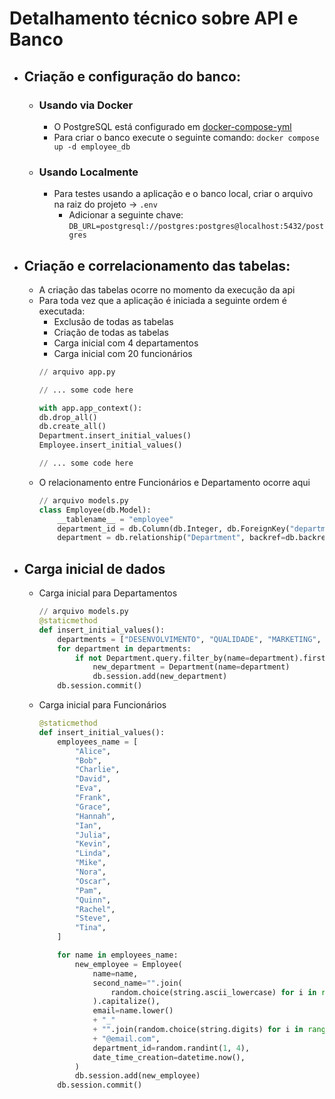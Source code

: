 # Detalhamento técnico sobre API e Banco 

- ## Criação e configuração do banco:
    - ### Usando via Docker
        - O PostgreSQL está configurado em [docker-compose-yml](https://github.com/angelozero/backend/blob/main/docker-compose.yml)
        - Para criar o banco execute o seguinte comando: `docker compose up -d employee_db`
    
    - ### Usando Localmente
        - Para testes usando a aplicação e o banco local, criar o arquivo na raiz do projeto -> `.env`
            - Adicionar a seguinte chave: `DB_URL=postgresql://postgres:postgres@localhost:5432/postgres`

- ## Criação e correlacionamento das tabelas:
    - A criação das tabelas ocorre no momento da execução da api
    - Para toda vez que a aplicação é iniciada a seguinte ordem é executada:
        - Exclusão de todas as tabelas
        - Criação de todas as tabelas
        - Carga inicial com 4 departamentos
        - Carga inicial com 20 funcionários
        ```python
        // arquivo app.py
        
        // ... some code here 
        
        with app.app_context():
        db.drop_all()
        db.create_all()
        Department.insert_initial_values()
        Employee.insert_initial_values()

        // ... some code here
        ```
    - O relacionamento entre Funcionários e Departamento ocorre aqui
        ```python
        // arquivo models.py
        class Employee(db.Model):
            __tablename__ = "employee"
            department_id = db.Column(db.Integer, db.ForeignKey("department.id"))
            department = db.relationship("Department", backref=db.backref("employees", lazy=True))
        ```

- ## Carga inicial de dados
    - Carga inicial para Departamentos
        ```python
        // arquivo models.py
        @staticmethod
        def insert_initial_values():
            departments = ["DESENVOLVIMENTO", "QUALIDADE", "MARKETING", "ADMINISTRATIVO"]
            for department in departments:
                if not Department.query.filter_by(name=department).first():
                    new_department = Department(name=department)
                    db.session.add(new_department)
            db.session.commit()
        ```
    - Carga inicial para Funcionários
        ```python
        @staticmethod
        def insert_initial_values():
            employees_name = [
                "Alice",
                "Bob",
                "Charlie",
                "David",
                "Eva",
                "Frank",
                "Grace",
                "Hannah",
                "Ian",
                "Julia",
                "Kevin",
                "Linda",
                "Mike",
                "Nora",
                "Oscar",
                "Pam",
                "Quinn",
                "Rachel",
                "Steve",
                "Tina",
            ]

            for name in employees_name:
                new_employee = Employee(
                    name=name,
                    second_name="".join(
                        random.choice(string.ascii_lowercase) for i in range(10)
                    ).capitalize(),
                    email=name.lower()
                    + "_"
                    + "".join(random.choice(string.digits) for i in range(3))
                    + "@email.com",
                    department_id=random.randint(1, 4),
                    date_time_creation=datetime.now(),
                )
                db.session.add(new_employee)
            db.session.commit()
        ```